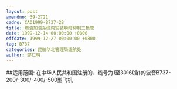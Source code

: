 ```yaml
---
layout: post
amendno: 39-2721
cadno: CAD1999-B737-28
title: 燃油加油系统内安装瞬时抑制二极管
date: 1999-12-14 00:00:00 +0800
effdate: 1999-12-27 00:00:00 +0800
tag: B737
categories: 民航华北管理局适航处
author: 邵仁明
---
```


##适用范围:
在中华人民共和国注册的、线号为1至3016(含)的波音B737-200/-300/-400/-500型飞机

